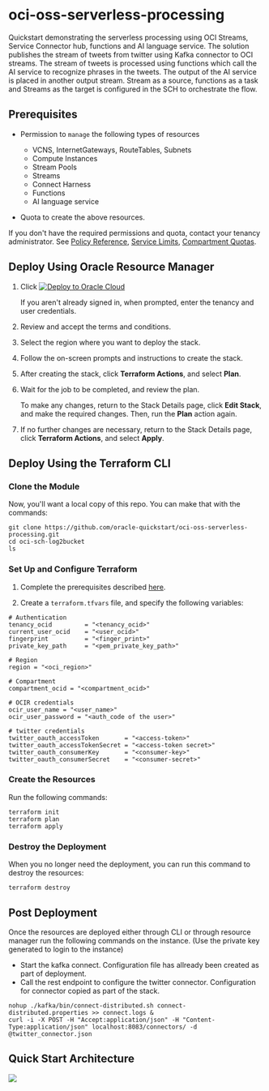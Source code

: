 # oci-oss-serverless-processing

Quickstart demonstrating the serverless processing using OCI Streams, Service Connector hub, functions and AI language service. 
The solution publishes the stream of tweets from twitter using Kafka connector to OCI streams. The stream of tweets is processed using functions which call the AI service to recognize phrases in the tweets. The output of the AI service is placed in another output stream. Stream as a source, functions as a task and Streams as the target is configured in the SCH to orchestrate the flow.


## Prerequisites

- Permission to `manage` the following types of resources
    - VCNS, InternetGateways, RouteTables, Subnets
    - Compute Instances
    - Stream Pools
    - Streams
    - Connect Harness
    - Functions
    - AI language service

- Quota to create the above resources.

If you don't have the required permissions and quota, contact your tenancy administrator. See [Policy Reference](https://docs.cloud.oracle.com/en-us/iaas/Content/Identity/Reference/policyreference.htm), [Service Limits](https://docs.cloud.oracle.com/en-us/iaas/Content/General/Concepts/servicelimits.htm), [Compartment Quotas](https://docs.cloud.oracle.com/iaas/Content/General/Concepts/resourcequotas.htm).

## Deploy Using Oracle Resource Manager

1. Click [![Deploy to Oracle Cloud](https://oci-resourcemanager-plugin.plugins.oci.oraclecloud.com/latest/deploy-to-oracle-cloud.svg)](https://cloud.oracle.com/resourcemanager/stacks/create?region=home&zipUrl=https://github.com/oracle-quickstart/oci-oss-serverless-processing/releases/latest/download/oci-oss-serverless-processing-latest.zip)

    If you aren't already signed in, when prompted, enter the tenancy and user credentials.

2. Review and accept the terms and conditions.

3. Select the region where you want to deploy the stack.

4. Follow the on-screen prompts and instructions to create the stack.

5. After creating the stack, click **Terraform Actions**, and select **Plan**.

6. Wait for the job to be completed, and review the plan.

    To make any changes, return to the Stack Details page, click **Edit Stack**, and make the required changes. Then, run the **Plan** action again.

7. If no further changes are necessary, return to the Stack Details page, click **Terraform Actions**, and select **Apply**. 

## Deploy Using the Terraform CLI

### Clone the Module
Now, you'll want a local copy of this repo. You can make that with the commands:

    git clone https://github.com/oracle-quickstart/oci-oss-serverless-processing.git
    cd oci-sch-log2bucket
    ls

### Set Up and Configure Terraform

1. Complete the prerequisites described [here](https://github.com/cloud-partners/oci-prerequisites).

2. Create a `terraform.tfvars` file, and specify the following variables:

```
# Authentication
tenancy_ocid         = "<tenancy_ocid>"
current_user_ocid    = "<user_ocid>"
fingerprint          = "<finger_print>"
private_key_path     = "<pem_private_key_path>"

# Region
region = "<oci_region>"

# Compartment
compartment_ocid = "<compartment_ocid>"

# OCIR credentials
ocir_user_name = "<user_name>"
ocir_user_password = "<auth_code of the user>"

# twitter credentials
twitter_oauth_accessToken       = "<access-token>"
twitter_oauth_accessTokenSecret = "<access-token secret>"
twitter_oauth_consumerKey       = "<consumer-key>"
twitter_oauth_consumerSecret    = "<consumer-secret>"

````

### Create the Resources
Run the following commands:

    terraform init
    terraform plan
    terraform apply

### Destroy the Deployment
When you no longer need the deployment, you can run this command to destroy the resources:

    terraform destroy

## Post Deployment
Once the resources are deployed either through CLI or through resource manager run the following commands on the instance. (Use the private key generated to login to the instance)
- Start the kafka connect. Configuration file has allready been created as part of deployment.
- Call the rest endpoint to configure the twitter connector. Configuration for connector copied as part of the stack.

```
nohup ./kafka/bin/connect-distributed.sh connect-distributed.properties >> connect.logs &
curl -i -X POST -H "Accept:application/json" -H "Content-Type:application/json" localhost:8083/connectors/ -d @twitter_connector.json
````

## Quick Start Architecture 

![](./images/serverlessProcessing.png)

